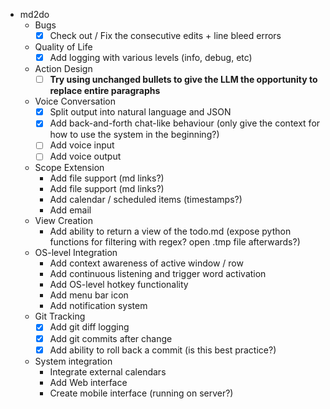 * md2do
  * Bugs
    - [x] Check out / Fix the consecutive edits + line bleed errors
  * Quality of Life
    - [x] Add logging with various levels (info, debug, etc)
  * Action Design
    - [ ] **Try using unchanged bullets to give the LLM the opportunity to replace entire paragraphs**
  * Voice Conversation
    - [x] Split output into natural language and JSON
    - [x] Add back-and-forth chat-like behaviour (only give the context for how to use the system in the beginning?)
    - [ ] Add voice input
    - [ ] Add voice output
  * Scope Extension
    - Add file support (md links?)
    - Add file support (md links?)
    - Add calendar / scheduled items (timestamps?)
    - Add email
  * View Creation
    - Add ability to return a view of the todo.md (expose python functions for filtering with regex? open .tmp file afterwards?)
  * OS-level Integration
    - Add context awareness of active window / row
    - Add continuous listening and trigger word activation
    - Add OS-level hotkey functionality
    - Add menu bar icon
    - Add notification system
  * Git Tracking
    - [x] Add git diff logging
    - [x] Add git commits after change
    - [x] Add ability to roll back a commit (is this best practice?)
  * System integration
    - Integrate external calendars
    - Add Web interface
    - Create mobile interface (running on server?)